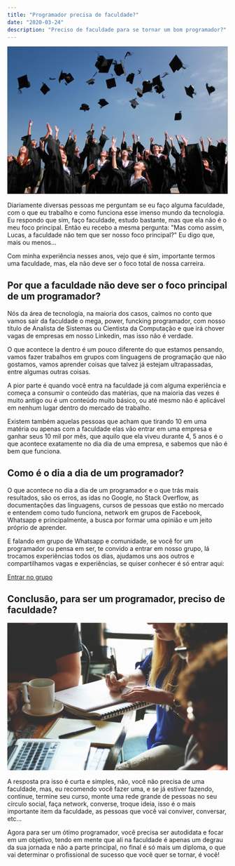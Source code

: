 ```yaml
---
title: "Programador precisa de faculdade?"
date: "2020-03-24"
description: "Preciso de faculdade para se tornar um bom programador?"
---
```


![Alunos na universidade!](../src/images/post/peoples-university.jpg "Alunos na universidade")

Diariamente diversas pessoas me perguntam se eu faço alguma faculdade, com o que eu trabalho e como funciona esse imenso mundo da tecnologia. Eu respondo que sim, faço faculdade, estudo bastante, mas que ela não é o meu foco principal. Então eu recebo a mesma pergunta: "Mas como assim, Lucas, a faculdade não tem que ser nosso foco principal?" Eu digo que, mais ou menos...

Com minha experiência nesses anos, vejo que é sim, importante termos uma faculdade, mas,
ela não deve ser o foco total de nossa carreira.

## Por que a faculdade não deve ser o foco principal de um programador?

Nós da área de tecnologia, na maioria dos casos, caímos no conto que vamos sair da faculdade o mega, power, funcking programador, com nosso título de Analista de Sistemas ou Cientista da Computação e que irá chover vagas de empresas em nosso Linkedin, mas isso não é verdade.

O que acontece la dentro é um pouco diferente do que estamos pensando, vamos fazer trabalhos em grupos com linguagens de programação que não gostamos, vamos aprender coisas que talvez já estejam ultrapassadas, entre algumas outras coisas.

A pior parte é quando você entra na faculdade já com alguma experiência e começa a consumir o conteúdo das matérias, que na maioria das vezes é muito antigo ou é um conteúdo muito básico, ou até mesmo não é aplicável em nenhum lugar dentro do mercado de trabalho.

Existem também aquelas pessoas que acham que tirando 10 em uma matéria ou apenas com a faculdade elas vão entrar em uma empresa e ganhar seus 10 mil por mês, que aquilo que ela viveu durante 4, 5 anos é o que acontece exatamente no dia dia de uma empresa, e sabemos que não é bem  que funciona.

## Como é o dia a dia de um programador?

O que acontece no dia a dia de um programador e o que trás mais resultados, são os erros, as idas no Google, no Stack Overflow, as documentações das linguagens, cursos de pessoas que estão no mercado e entendem como tudo funciona, network em grupos de Facebook, Whatsapp e principalmente, a busca por formar uma opinião e um jeito próprio de aprender.

E falando em grupo de Whatsapp e comunidade, se você for um programador ou pensa em ser, te convido a entrar em nosso grupo, lá trocamos experiências todos os dias, ajudamos uns aos outros e compartilhamos vagas e experiências, se quiser conhecer é só entrar aqui: 

[Entrar no grupo](https://chat.whatsapp.com/1haM66z5331KxPk8BlcXOT)

## Conclusão, para ser um programador, preciso de faculdade?

![Alunos fazendo network](../src/images/post/peoples-network.jpg "Alunos fazendo network")

A resposta pra isso é curta e simples, não, você não precisa de uma faculdade, mas, eu recomendo você fazer uma, e se já estiver fazendo, continue, termine seu curso, monte uma rede grande de pessoas no seu círculo social, faça network, converse, troque ideia, isso é o mais importante item da faculdade, as pessoas que você vai conviver, conversar, etc...

Agora para ser um ótimo programador, você precisa ser autodidata e focar em um objetivo, tendo em mente que ali na faculdade é apenas um degrau da sua jornada e não a parte principal, no final é só mais um diploma, o que vai determinar o profissional de sucesso que você quer se tornar, é você!